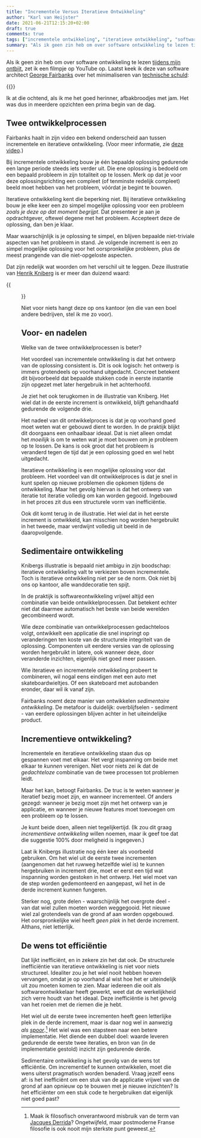 ```yaml
---
title: "Incrementele Versus Iteratieve Ontwikkeling"
author: "Karl van Heijster"
date: 2021-06-21T12:15:20+02:00
draft: true
comments: true
tags: ["incrementele ontwikkeling", "iteratieve ontwikkeling", "software architectuur", "software ontwikkeling", "waarde"]
summary: "Als ik geen zin heb om over software ontwikkeling te lezen tijdens mijn ontbijt, zet ik een filmpje op YouTube op. Laatst keek ik er een van software architect George Fairbanks over de bijdrage van softwareontwikkelprocessen aan (het wegwerken van) technische schuld. Ik at die ochtend, als ik me het goed herinner, afbakbroodjes met jam. Het was dus in meerdere opzichten een prima begin van de dag."
---
```


Als ik geen zin heb om over software ontwikkeling te lezen [tijdens mijn ontbijt](/blog/21/05/lees-elke-dag-een-kwartier-over-je-vak), zet ik een filmpje op YouTube op. Laatst keek ik deze van software architect [George Fairbanks](https://www.georgefairbanks.com/) over het minimaliseren van [technische schuld](https://en.wikipedia.org/wiki/Technical_debt):

{{<youtube id="REd5AUlcAh8" title="How to Minimize Your Technical Debt" >}}
<br>


Ik at die ochtend, als ik me het goed herinner, afbakbroodjes met jam. Het was dus in meerdere opzichten een prima begin van de dag.


## Twee ontwikkelprocessen


Fairbanks haalt in zijn video een bekend onderscheid aan tussen incrementele en iteratieve ontwikkeling. (Voor meer informatie, zie [deze video](https://www.youtube.com/watch?v=g_0q0EWaXM0).)


Bij incrementele ontwikkeling bouw je één bepaalde oplossing gedurende een lange periode steeds iets verder uit. Die ene oplossing is bedoeld om een bepaald probleem in zijn totaliteit op te lossen. Merk op dat je voor deze oplossingsrichting een compleet (of tenminste redelijk compleet) beeld moet hebben van het probleem, vóórdat je begint te bouwen.


Iteratieve ontwikkeling kent die beperking niet. Bij iteratieve ontwikkeling bouw je elke keer een zo simpel mogelijke oplossing voor een probleem *zoals je deze op dat moment begrijpt*. Dat presenteer je aan je opdrachtgever, oftewel degene met het probleem. Accepteert deze de oplossing, dan ben je klaar. 


Maar waarschijnlijk is je oplossing te simpel, en blijven bepaalde niet-triviale aspecten van het probleem in stand. Je volgende increment is een zo simpel mogelijke oplossing voor het oorspronkelijke probleem, plus de meest prangende van die niet-opgeloste aspecten.


Dat zijn redelijk wat woorden om het verschil uit te leggen. Deze illustratie van [Henrik Kniberg](https://www.crisp.se/konsulter/henrik-kniberg) is er meer dan duizend waard:


{{<figure src="https://blog.crisp.se/wp-content/uploads/2016/01/mvp.png" width="600" alt="Henrik Kniberg: Making sense of MVP (Minimum Viable Product)" >}}


Niet voor niets hangt deze op ons kantoor (en die van een boel andere bedrijven, stel ik me zo voor).


## Voor- en nadelen


Welke van de twee ontwikkelprocessen is beter?


Het voordeel van incrementele ontwikkeling is dat het ontwerp van de oplossing consistent is. Dit is ook logisch: het ontwerp is immers grotendeels op voorhand uitgedacht. Concreet betekent dit bijvoorbeeld dat bepaalde stukken code in eerste instantie zijn opgezet met later hergebruik in het achterhoofd.


Je ziet het ook terugkomen in de illustratie van Kniberg. Het wiel dat in de eerste increment is ontwikkeld, blijft gehandhaafd gedurende de volgende drie.


Het nadeel van dit ontwikkelproces is dat je op voorhand goed moet weten wat er gebouwd dient te worden. In de praktijk blijkt dit doorgaans een onhaalbaar ideaal. Dat is niet alleen omdat het *moeilijk* is om te weten wat je moet bouwen om je probleem op te lossen. De kans is ook groot dat het probleem is veranderd tegen de tijd dat je een oplossing goed en wel hebt uitgedacht.


Iteratieve ontwikkeling is een mogelijke oplossing voor dat probleem. Het voordeel van dit ontwikkelproces is dat je snel in kunt spelen op nieuwe problemen die opkomen tijdens de ontwikkeling. Maar het gevolg hiervan is dat het ontwerp van iteratie tot iteratie volledig om kan worden gegooid. Ingebouwd in het proces zit dus een structurele vorm van inefficiëntie.


Ook dit komt terug in de illustratie. Het wiel dat in het eerste increment is ontwikkeld, kan misschien nog worden hergebruikt in het tweede, maar verdwijnt volledig uit beeld in de daaropvolgende.


## Sedimentaire ontwikkeling


Knibergs illustratie is bepaald niet ambigu in zijn boodschap: iteratieve ontwikkeling valt te verkiezen boven incrementele. Toch is iteratieve ontwikkeling niet per se de norm. Ook niet bij ons op kantoor, alle wanddecoratie ten spijt. 


In de praktijk is softwareontwikkeling vrijwel altijd een combinatie van beide ontwikkelprocessen. Dat betekent echter niet dat daarmee automatisch het beste van beide werelden gecombineerd wordt.


Wie deze combinatie van ontwikkelprocessen gedachteloos volgt, ontwikkelt een applicatie die snel inspringt op veranderingen ten koste van de structurele integriteit van de oplossing. Componenten uit eerdere versies van de oplossing worden hergebruikt in latere, ook wanneer deze, door veranderde inzichten, eigenlijk niet goed meer passen.


Wie iteratieve en incrementele ontwikkeling probeert te combineren, wil nogal eens eindigen met een auto met skateboardwieltjes. Of een skateboard met autobanden eronder, daar wil ik vanaf zijn.


Fairbanks noemt deze manier van ontwikkelen *sedimentaire ontwikkeling*. De metafoor is duidelijk: overblijfselen - sediment - van eerdere oplossingen blijven achter in het uiteindelijke product.


## Incrementieve ontwikkeling?


Incrementele en iteratieve ontwikkeling staan dus op gespannen voet met elkaar. Het vergt inspanning om beide met elkaar te *kunnen* verenigen. Niet voor niets zei ik dat de *gedachteloze* combinatie van de twee processen tot problemen leidt.


Maar het kan, betoogt Fairbanks. De truc is te weten wanneer je iteratief bezig moet zijn, en wanneer incrementeel. Of anders gezegd: wanneer je bezig moet zijn met het ontwerp van je applicatie, en wanneer je nieuwe features moet toevoegen om een probleem op te lossen. 


Je kunt beide doen, alleen niet tegelijkertijd. (Ik zou dit graag *incrementieve ontwikkeling* willen noemen, maar ik geef toe dat die suggestie 100% door meligheid is ingegeven.)


Laat ik Knibergs illustratie nog één keer als voorbeeld gebruiken. Om het wiel uit de eerste twee incrementen (aangenomen dat het ruwweg hetzelfde wiel is) te kunnen hergebruiken in increment drie, moet er eerst een tijd wat inspanning worden gestoken in het ontwerp. Het wiel moet van de step worden gedemonteerd en aangepast, wil het in de derde increment kunnen fungeren. 


Sterker nog, grote delen - waarschijnlijk het overgrote deel - van dat wiel zullen moeten worden weggegooid. Het nieuwe wiel zal grotendeels van de grond af aan worden opgebouwd. Het oorspronkelijke wiel heeft *geen plek* in het derde increment. Althans, niet letterlijk.


## De wens tot efficiëntie


Dat lijkt inefficiënt, en in zekere zin het dat ook. De structurele inefficiëntie van iteratieve ontwikkeling is niet voor niets structureel. Idealiter zou je het wiel nooit hebben hoeven vervangen, omdat je op voorhand al wist hoe het er uiteindelijk uit zou moeten komen te zien. Maar iedereen die ooit als softwareontwikkelaar heeft gewerkt, weet dat de werkelijkheid zich verre houdt van het ideaal. Deze inefficiëntie is het gevolg van het roeien met de riemen die je hebt.


Het wiel uit de eerste twee incrementen heeft geen letterlijke plek in de derde increment, maar is daar nog wel in aanwezig *als [spoor](https://en.wikipedia.org/wiki/Trace_(deconstruction))*.[^1] Het wiel was een stapsteen naar een betere implementatie. Het diende een dubbel doel: waarde leveren gedurende de eerste twee iteraties, en bron van (in de implementatie gestold) inzicht zijn gedurende derde.


Sedimentaire ontwikkeling is het gevolg van de wens tot efficiëntie. Om incrementief te kunnen ontwikkelen, moet die wens uiterst pragmatisch worden benaderd. Vraag jezelf eens af: is het inefficiënt om een stuk van de applicatie vrijwel van de grond af aan opnieuw op te bouwen met je nieuwe inzichten? Is het efficiënter om een stuk code te hergebruiken dat eigenlijk niet goed past?


[^1]: Maak ik filosofisch onverantwoord misbruik van de term van [Jacques Derrida](https://en.wikipedia.org/wiki/Jacques_Derrida)? Ongetwijfeld, maar postmoderne Franse filosofie is ook nooit mijn sterkste punt geweest.
